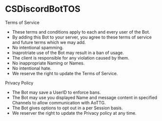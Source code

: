 # CSDiscordBotTOS
Terms of Service
  -  These terms and conditions apply to each and every user of the Bot.
  -  By adding this Bot to your server, you agree to these terms of service and future terms which we may add.
  -  No intentional spamming.
  -  Inaprotriate use of the Bot may result in a ban of usage.
  -  The client is responsible for any violation caused by them.
  -  No inappropriate Naming or Names.
  -  No intentional hate.
  -  We reserve the right to update the Terms of Service.


Privacy Policy
  -  The Bot may save a UserID to enforce bans.
  -  The Bot may use you displayed Name and message content in specified Channels to allow communication with AoTTG.
  -  The Bot gives options to opt out in a per Session basis.
  -  We reserver the right to update the Privacy policy at any time.

